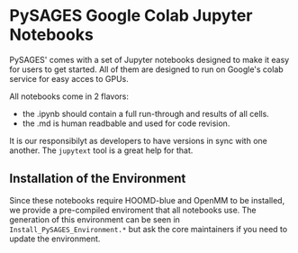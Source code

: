 PySAGES Google Colab Jupyter Notebooks
======================================

PySAGES' comes with a set of Jupyter notebooks designed to make it easy for users to get started.
All of them are designed to run on Google's colab service for easy acces to GPUs.

All notebooks come in 2 flavors:
* the .ipynb should contain a full run-through and results of all cells.
* the .md is human readbable and used for code revision.

It is our responsibilyt as developers to have versions in sync with one another. The `jupytext` tool is a great help for that.

## Installation of the Environment

Since these notebooks require HOOMD-blue and OpenMM to be installed, we provide a pre-compiled enviroment that all notebooks use.
The generation of this environment can be seen in `Install_PySAGES_Environment.*` but ask the core maintainers if you need to update the environment.